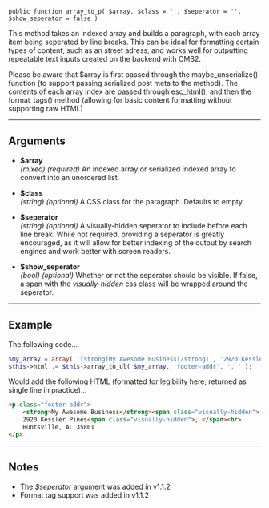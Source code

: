 `public function array_to_p( $array, $class = '', $seperator = '', $show_seperator = false )`

This method takes an indexed array and builds a paragraph, with each array item being seperated by line breaks. This can be ideal for formatting certain types of content, such as an street adress, and works well for outputting repeatable text inputs created on the backend with CMB2. 

Please be aware that $array is first passed through the maybe_unserialize() function (to support passing serialized post meta to the method). The contents of each array index are passed through esc_html(), and then the format_tags() method (allowing for basic content formatting without supporting raw HTML)

***

## Arguments

- **$array**  
_(mixed)_ _(required)_ An indexed array or serialized indexed array to convert into an unordered list.  
  
- **$class**  
_(string)_ _(optional)_ A CSS class for the paragraph. Defaults to empty.  
  
- **$seperator**  
_(string)_ _(optional)_ A visually-hidden seperator to include before each line break. While not required, providing a seperator is greatly encouraged, as it will allow for better indexing of the output by search engines and work better with screen readers.  
  
- **$show_seperator**  
_(bool)_ _(optional)_ Whether or not the seperator should be visible. If false, a span with the _visually-hidden_ css class will be wrapped around the seperator.  
  
***

## Example

The following code...

```php
$my_array = array( '[strong]My Awesome Business[/strong]', '2920 Kessler Pines', 'Huntsville, AL 35801' );
$this->html .= $this->array_to_ul( $my_array, 'footer-addr', ', ' );
```

Would add the following HTML (formatted for legibility here, returned as single line in practice)...

```html
<p class="footer-addr">
	<strong>My Awesome Business</strong><span class="visually-hidden">, </span><br>
	2920 Kessler Pines<span class="visually-hidden">, </span><br>
	Huntsville, AL 35801
</p>

```

***

## Notes

* The _$seperator_ argument was added in v1.1.2
* Format tag support was added in v1.1.2